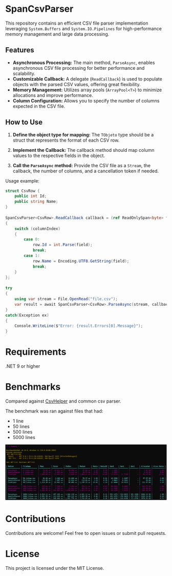 # SpanCsvParser

This repository contains an efficient CSV file parser implementation leveraging `System.Buffers` and `System.IO.Pipelines` for high-performance memory management and large data processing.

## Features

- **Asynchronous Processing:** The main method, `ParseAsync`, enables asynchronous CSV file processing for better performance and scalability.
- **Customizable Callback:** A delegate (`ReadCallback`) is used to populate objects with the parsed CSV values, offering great flexibility.
- **Memory Management:** Utilizes array pools (`ArrayPool<T>`) to minimize allocations and improve performance.
- **Column Configuration:** Allows you to specify the number of columns expected in the CSV file.

## How to Use

1. **Define the object type for mapping:**
   The `TObjeto` type should be a struct that represents the format of each CSV row.

2. **Implement the Callback:**
   The callback method should map column values to the respective fields in the object.

3. **Call the `ParseAsync` method:**
   Provide the CSV file as a `Stream`, the callback, the number of columns, and a cancellation token if needed.

Usage example:
```csharp
struct CsvRow {
    public int Id;
    public string Name;
}

SpanCsvParser<CsvRow>.ReadCallback callback = (ref ReadOnlySpan<byte> field, ref int columnIndex, ref CsvRow row) =>
{
    switch (columnIndex)
    {
        case 0:
            row.Id = int.Parse(field);
            break;
        case 1:
            row.Name = Encoding.UTF8.GetString(field);
            break;
    }
};

try 
{
	using var stream = File.OpenRead("file.csv");
	var result = await SpanCsvParser<CsvRow>.ParseAsync(stream, callback, numberOfColumns: 2, CancellationToken.None);
}
catch(Exception ex)
{
    Console.WriteLine($"Error: {result.Errors[0].Message}");
}

```

# Requirements
.NET 9 or higher

# Benchmarks

Compared against [CsvHelper](https://github.com/JoshClose/CsvHelper) and common csv parser.

The benchmark was ran against files that had:

- 1 line
- 50 lines
- 500 lines
- 5000 lines
	
![Benchmark](/images/Benchmark.png)

# Contributions
Contributions are welcome! Feel free to open issues or submit pull requests.

# License
This project is licensed under the MIT License.
